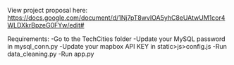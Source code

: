 View project proposal here: https://docs.google.com/document/d/1Nj7pT8wvIOA5yhC8eUAtwUM1cor4WLDXkrBpzeG0FYw/edit#

Requirements: 
-Go to the TechCities folder
-Update your MySQL password in mysql_conn.py 
-Update your mapbox API KEY in static>js>config.js -Run data_cleaning.py
-Run app.py
